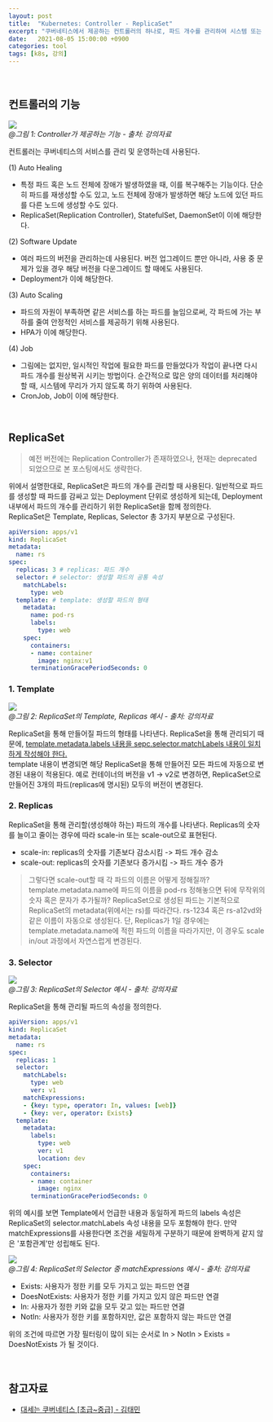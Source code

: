 ```yaml
---
layout: post
title:  "Kubernetes: Controller - ReplicaSet" 
excerpt: "쿠버네티스에서 제공하는 컨트롤러의 하나로, 파드 개수를 관리하여 시스템 또는 성능의 장애를 대처하기 위해 사용되는 ReplicaSet에 대해 알아본다. 본 포스팅은 인프런에서 제공하는 강의 '대세는 쿠버네티스 (초급~중급) - 김태민' 내용을 정리한 내용을 포함한다."
date:   2021-08-05 15:00:00 +0900
categories: tool
tags: [k8s, 강의]
---
```


<br>

## 컨트롤러의 기능

![](https://kubetm.github.io/img/practice/beginner/Controller%20with%20Replicastion%20Controller,%20ReplicaSet%20for%20Kubernetes.jpg)  
*@그림 1: Controller가 제공하는 기능 - 출처: 강의자료*

컨트롤러는 쿠버네티스의 서비스를 관리 및 운영하는데 사용된다.

(1) Auto Healing
- 특정 파드 혹은 노드 전체에 장애가 발생하였을 때, 이를 복구해주는 기능이다. 단순히 파드를 재생성할 수도 있고, 노드 전체에 장애가 발생하면 해당 노드에 있던 파드를 다른 노드에 생성할 수도 있다.
- ReplicaSet(Replication Controller), StatefulSet, DaemonSet이 이에 해당한다.

(2) Software Update
- 여러 파드의 버전을 관리하는데 사용된다. 버전 업그레이드 뿐만 아니라, 사용 중 문제가 있을 경우 해당 버전을 다운그레이드 할 때에도 사용된다.
- Deployment가 이에 해당한다.

(3) Auto Scaling
- 파드의 자원이 부족하면 같은 서비스를 하는 파드를 늘임으로써, 각 파드에 가는 부하를 줄여 안정적인 서비스를 제공하기 위해 사용된다.
- HPA가 이에 해당한다.

(4) Job
- 그림에는 없지만, 일시적인 작업에 필요한 파드를 만들었다가 작업이 끝나면 다시 파드 개수를 원상복귀 시키는 방법이다. 순간적으로 많은 양의 데이터를 처리해야 할 때, 시스템에 무리가 가지 않도록 하기 위하여 사용된다.
- CronJob, Job이 이에 해당한다.

<br>

## ReplicaSet

> 예전 버전에는 Replication Controller가 존재하였으나, 현재는 deprecated 되었으므로 본 포스팅에서도 생략한다.

위에서 설명한대로, ReplicaSet은 파드의 개수를 관리할 때 사용된다. 일반적으로 파드를 생성할 때 파드를 감싸고 있는 Deployment 단위로 생성하게 되는데, Deployment 내부에서 파드의 개수를 관리하기 위한 ReplicaSet을 함께 정의한다.  
ReplicaSet은 Template, Replicas, Selector 총 3가지 부분으로 구성된다.

```yaml
apiVersion: apps/v1
kind: ReplicaSet
metadata:
  name: rs
spec:
  replicas: 3 # replicas: 파드 개수
  selector: # selector: 생성할 파드의 공통 속성
    matchLabels:
      type: web
  template: # template: 생성할 파드의 형태
    metadata:
      name: pod-rs
      labels:
        type: web
    spec:
      containers:
      - name: container
        image: nginx:v1
      terminationGracePeriodSeconds: 0
```

### 1. Template


![](https://kubetm.github.io/img/practice/beginner/Controller%20with%20Replication,%20ReplicaSet%20for%20Kubernetes.jpg)  
*@그림 2: ReplicaSet의 Template, Replicas 예시 - 출처: 강의자료*

ReplicaSet을 통해 만들어질 파드의 형태를 나타낸다. ReplicaSet을 통해 관리되기 때문에, <u>template.metadata.labels 내용을 sepc.selector.matchLabels 내용이 일치하게 작성해야 한다.</u>  
template 내용이 변경되면 해당 ReplicaSet을 통해 만들어진 모든 파드에 자동으로 변경된 내용이 적용된다. 예로 컨테이너의 버전을 v1 -> v2로 변경하면, ReplicaSet으로 만들어진 3개의 파드(replicas에 명시된) 모두의 버전이 변경된다.

### 2. Replicas

ReplicaSet을 통해 관리할(생성해야 하는) 파드의 개수를 나타낸다. Replicas의 숫자를 늘이고 줄이는 경우에 따라 scale-in 또는 scale-out으로 표현된다.
- scale-in: replicas의 숫자를 기존보다 감소시킴 -> 파드 개수 감소
- scale-out: replicas의 숫자를 기존보다 증가시킴 -> 파드 개수 증가

> 그렇다면 scale-out할 때 각 파드의 이름은 어떻게 정해질까? template.metadata.name에 파드의 이름을 pod-rs 정해놓으면 뒤에 무작위의 숫자 혹은 문자가 추가될까? ReplicaSet으로 생성된 파드는 기본적으로 ReplicaSet의 metadata(위에서는 rs)를 따라간다. rs-1234 혹은 rs-a12vd와 같은 이름이 자동으로 생성된다. 단, Replicas가 1일 경우에는 template.metadata.name에 적힌 파드의 이름을 따라가지만, 이 경우도 scale in/out 과정에서 자연스럽게 변경된다.

### 3. Selector


![](https://kubetm.github.io/img/practice/beginner/Match%20with%20Replication,%20ReplicaSet%20for%20Kubernetes.jpg)  
*@그림 3: ReplicaSet의 Selector 예시 - 출처: 강의자료*

ReplicaSet을 통해 관리될 파드의 속성을 정의한다. 

```yaml
apiVersion: apps/v1
kind: ReplicaSet
metadata:
  name: rs
spec:
  replicas: 1
  selector:
    matchLabels:
      type: web
      ver: v1
    matchExpressions:
    - {key: type, operator: In, values: [web]}
    - {key: ver, operator: Exists}
  template:
    metadata:
      labels:
        type: web
        ver: v1
        location: dev
    spec:
      containers:
      - name: container
        image: nginx
      terminationGracePeriodSeconds: 0
```

위의 예시를 보면 Template에서 언급한 내용과 동일하게 파드의 labels 속성은 ReplicaSet의 selector.matchLabels 속성 내용을 모두 포함해야 한다. 만약 matchExpressions를 사용한다면 조건을 세밀하게 구분하기 때문에 완벽하게 같지 않은 '포함관계'만 성립해도 된다.

![](https://kubetm.github.io/img/practice/beginner/Match2%20with%20Replication,%20ReplicaSet%20for%20Kubernetes.jpg)  
*@그림 4: ReplicaSet의 Selector 중 matchExpressions 예시 - 출처: 강의자료*
- Exists: 사용자가 정한 키를 모두 가지고 있는 파드만 연결
- DoesNotExists: 사용자가 정한 키를 가지고 있지 않은 파드만 연결
- In: 사용자가 정한 키와 값을 모두 갖고 있는 파드만 연결
- NotIn: 사용자가 정한 키를 포함하지만, 값은 포함하지 않는 파드만 연결

위의 조건에 따르면 가장 필터링이 많이 되는 순서로 In > NotIn > Exists = DoesNotExists 가 될 것이다.

<br>

## 참고자료

- [대세는 쿠버네티스 [초급~중급] - 김태민](https://www.inflearn.com/course/쿠버네티스-기초/dashboard)
